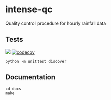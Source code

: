 # intense-qc
Quality control procedure for hourly rainfall data

## Tests

![](https://github.com/nclwater/intense-qc/workflows/tests/badge.svg)
[![codecov](https://codecov.io/gh/nclwater/intense-qc/branch/master/graph/badge.svg?token=R44B23GYHS)](https://codecov.io/gh/nclwater/intense-qc)

`python -m unittest discover`

## Documentation

```
cd docs
make
```